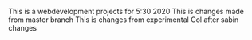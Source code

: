 This is a webdevelopment projects for 5:30 2020
This is changes made from master branch
This is changes from experimental
Col after sabin changes